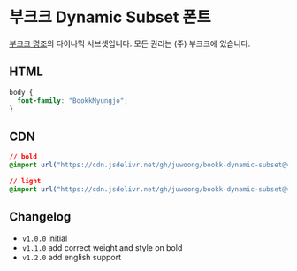 # 부크크 Dynamic Subset 폰트

[부크크 명조](https://bookk.co.kr/font)의 다이나믹 서브셋입니다.
모든 권리는 (주) 부크크에 있습니다.

## HTML

```css
body {
  font-family: "BookkMyungjo";
}
```

## CDN

```css
// bold
@import url("https://cdn.jsdelivr.net/gh/juwoong/bookk-dynamic-subset@v1.2.0/bookk_myungjo_bold.css");

// light
@import url("https://cdn.jsdelivr.net/gh/juwoong/bookk-dynamic-subset@v1.2.0/bookk_myungjo_light.css");
```

## Changelog

- `v1.0.0` initial
- `v1.1.0` add correct weight and style on bold
- `v1.2.0` add english support
